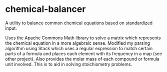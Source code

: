 # chemical-balancer
A utility to balance common chemical equations based on standardized input.

Uses the Apache Commons Math library to solve a matrix which represents the chemical equation in a more algebraic sense. 
Modified my parsing algorithm using Stack which uses a regular expression to match certain parts of a formula and places each element with its frequency in a map (see other project).
Also provides the molar mass of each compound or formula unit involved. This is to aid in solving stoichiometry problems.
